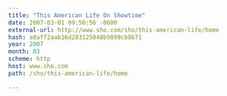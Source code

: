 ```yaml
---
title: "This American Life On Showtime"
date: 2007-03-01 09:50:56 -0600
external-url: http://www.sho.com/sho/this-american-life/home
hash: a0aff2aab16d283125048b9899cb8671
year: 2007
month: 03
scheme: http
host: www.sho.com
path: /sho/this-american-life/home

---
```



